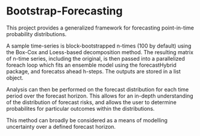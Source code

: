 # Bootstrap-Forecasting

This project provides a generalized framework for forecasting point-in-time probability distributions. 

A sample time-series is block-bootstrapped n-times (100 by default) using the Box-Cox and Loess-based decomposition method. The resulting matrix of n-time series, including the original, is then passed into a parallelized foreach loop which fits an ensemble model using the forecastHybrid package, and forecatss ahead h-steps. The outputs are stored in a list object.

Analysis can then be performed on the forecast distribution for each time period over the forecast horizon. This allows for an in-depth understanding of the
distribution of forecast risks, and allows the user to determine probabilites for particular outcomes within the distributions. 

This method can broadly be considered as a means of modelling uncertainty over a defined forecast horizon.
